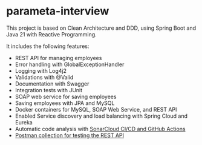 # parameta-interview

This project is based on Clean Architecture and DDD, using Spring Boot and Java 21 with Reactive Programming.

It includes the following features:

- REST API for managing employees
- Error handling with GlobalExceptionHandler
- Logging with Log4j2
- Validations with @Valid
- Documentation with Swagger
- Integration tests with JUnit
- SOAP web service for saving employees
- Saving employees with JPA and MySQL
- Docker containers for MySQL, SOAP Web Service, and REST API
- Enabled Service discovery and load balancing with Spring Cloud and Eureka
- Automatic code analysis with [SonarCloud CI/CD and GitHub Actions](https://sonarcloud.io/project/issues?issueStatuses=OPEN%2CCONFIRMED&id=Mgll3_parameta-interview)
- [Postman collection for testing the REST API](https://planetary-escape-981331.postman.co/workspace/My-Workspace~6b3432f2-a5c4-4e7b-893d-5831407847d7/collection/30136915-617cf3d5-822b-48ae-bf87-bea337357a14?action=share&creator=30136915&active-environment=30136915-35411d6e-68b0-4aa7-9e2e-62ce3df3e42b)





